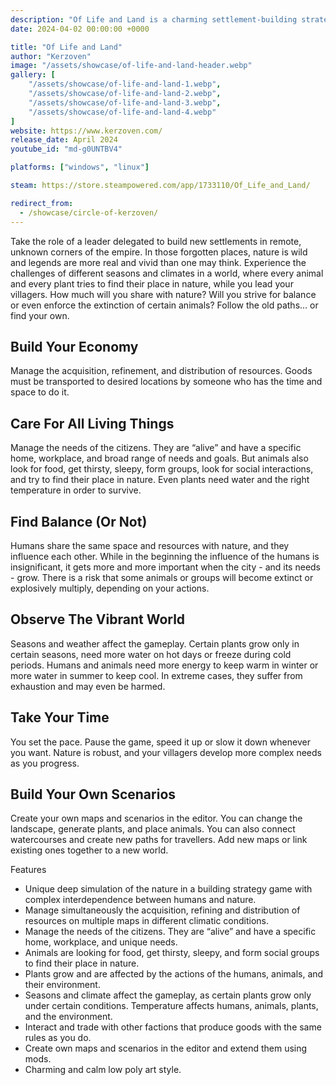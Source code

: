 ```yaml
---
description: "Of Life and Land is a charming settlement-building strategy game paired with a rich simulation experience. Every animal and plant tries to find their place in nature while you lead your villagers to their future. Expand to different regions and trade with local factions to gain needed resources. "
date: 2024-04-02 00:00:00 +0000

title: "Of Life and Land"
author: "Kerzoven"
image: "/assets/showcase/of-life-and-land-header.webp"
gallery: [
	"/assets/showcase/of-life-and-land-1.webp",
	"/assets/showcase/of-life-and-land-2.webp",
	"/assets/showcase/of-life-and-land-3.webp",
	"/assets/showcase/of-life-and-land-4.webp"
]
website: https://www.kerzoven.com/
release_date: April 2024
youtube_id: "md-g0UNTBV4"

platforms: ["windows", "linux"]

steam: https://store.steampowered.com/app/1733110/Of_Life_and_Land/

redirect_from:
  - /showcase/circle-of-kerzoven/
---
```


Take the role of a leader delegated to build new settlements in remote, unknown corners of the empire. In those forgotten places, nature is wild and legends are more real and vivid than one may think. Experience the challenges of different seasons and climates in a world, where every animal and every plant tries to find their place in nature, while you lead your villagers. How much will you share with nature? Will you strive for balance or even enforce the extinction of certain animals? Follow the old paths… or find your own.

## Build Your Economy
Manage the acquisition, refinement, and distribution of resources. Goods must be transported to desired locations by someone who has the time and space to do it.

## Care For All Living Things
Manage the needs of the citizens. They are “alive” and have a specific home, workplace, and broad range of needs and goals. But animals also look for food, get thirsty, sleepy, form groups, look for social interactions, and try to find their place in nature. Even plants need water and the right temperature in order to survive.

## Find Balance (Or Not)
Humans share the same space and resources with nature, and they influence each other. While in the beginning the influence of the humans is insignificant, it gets more and more important when the city - and its needs - grow. There is a risk that some animals or groups will become extinct or explosively multiply, depending on your actions.

## Observe The Vibrant World
Seasons and weather affect the gameplay. Certain plants grow only in certain seasons, need more water on hot days or freeze during cold periods. Humans and animals need more energy to keep warm in winter or more water in summer to keep cool. In extreme cases, they suffer from exhaustion and may even be harmed.

## Take Your Time
You set the pace. Pause the game, speed it up or slow it down whenever you want. Nature is robust, and your villagers develop more complex needs as you progress.

## Build Your Own Scenarios
Create your own maps and scenarios in the editor. You can change the landscape, generate plants, and place animals. You can also connect watercourses and create new paths for travellers. Add new maps or link existing ones together to a new world.

Features
- Unique deep simulation of the nature in a building strategy game with complex interdependence between humans and nature.
- Manage simultaneously the acquisition, refining and distribution of resources on multiple maps in different climatic conditions.
- Manage the needs of the citizens. They are “alive” and have a specific home, workplace, and unique needs.
- Animals are looking for food, get thirsty, sleepy, and form social groups to find their place in nature.
- Plants grow and are affected by the actions of the humans, animals, and their environment.
- Seasons and climate affect the gameplay, as certain plants grow only under certain conditions. Temperature affects humans, animals, plants, and the environment.
- Interact and trade with other factions that produce goods with the same rules as you do.
- Create own maps and scenarios in the editor and extend them using mods.
- Charming and calm low poly art style.